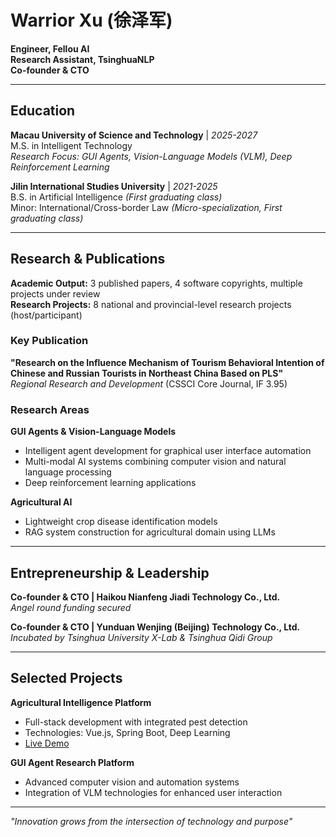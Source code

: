 # Warrior Xu (徐泽军)

**Engineer, Fellou AI**  
**Research Assistant, TsinghuaNLP**  
**Co-founder & CTO**

---

## Education

**Macau University of Science and Technology** | *2025-2027*  
M.S. in Intelligent Technology  
*Research Focus: GUI Agents, Vision-Language Models (VLM), Deep Reinforcement Learning*

**Jilin International Studies University** | *2021-2025*  
B.S. in Artificial Intelligence *(First graduating class)*  
Minor: International/Cross-border Law *(Micro-specialization, First graduating class)*

---

## Research & Publications

**Academic Output:** 3 published papers, 4 software copyrights, multiple projects under review  
**Research Projects:** 8 national and provincial-level research projects (host/participant)

### Key Publication

**"Research on the Influence Mechanism of Tourism Behavioral Intention of Chinese and Russian Tourists in Northeast China Based on PLS"**  
*Regional Research and Development* (CSSCI Core Journal, IF 3.95)

### Research Areas

**GUI Agents & Vision-Language Models**
- Intelligent agent development for graphical user interface automation
- Multi-modal AI systems combining computer vision and natural language processing
- Deep reinforcement learning applications

**Agricultural AI**
- Lightweight crop disease identification models
- RAG system construction for agricultural domain using LLMs

---

## Entrepreneurship & Leadership

**Co-founder & CTO | Haikou Nianfeng Jiadi Technology Co., Ltd.**  
*Angel round funding secured*

**Co-founder & CTO | Yunduan Wenjing (Beijing) Technology Co., Ltd.**  
*Incubated by Tsinghua University X-Lab & Tsinghua Qidi Group*

---

## Selected Projects

**Agricultural Intelligence Platform**
- Full-stack development with integrated pest detection
- Technologies: Vue.js, Spring Boot, Deep Learning
- [Live Demo](http://39.105.41.96/login)

**GUI Agent Research Platform**
- Advanced computer vision and automation systems
- Integration of VLM technologies for enhanced user interaction

---

*"Innovation grows from the intersection of technology and purpose"*
